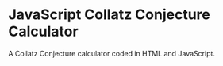 # JavaScript Collatz Conjecture Calculator

A Collatz Conjecture calculator coded in HTML and JavaScript.
